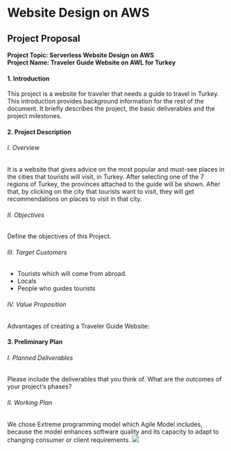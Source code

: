 # Website Design on AWS  
## Project Proposal
**<div>Project Topic: Serverless Website Design on AWS**</div>
**<div>Project Name: Traveler Guide Website on AWL for Turkey**</div>
#### 1. Introduction
This project is a website for traveler that needs a guide to travel in Turkey.
This introduction provides background information for the rest of the document. It briefly describes the project, the basic deliverables and the project milestones.
#### 2. Project Description
###### I.	Overview
It is a website that gives advice on the most popular and must-see places in the cities that tourists will visit, in Turkey. After selecting one of the 7 regions of Turkey, the provinces attached to the guide will be shown. After that, by clicking on the city that tourists want to visit, they will get recommendations on places to visit in that city.
###### II.	Objectives
Define the objectives of this Project. 
###### III.	Target Customers
- Tourists which will come from abroad.
- Locals 
- People who guides tourists 
###### IV.	Value Proposition
Advantages of creating a Traveler Guide Website:
#### 3.	Preliminary Plan
###### I.	Planned Deliverables
Please include the deliverables that you think of. What are the outcomes of your project’s phases?
###### II.	Working Plan
We chose Extreme programming model which Agile Model includes, because the model enhances software quality and its capacity to adapt to changing consumer or client requirements.
![](https://www.costanavarino.com/wp-content/uploads/2021/09/homepage-969.jpg)

